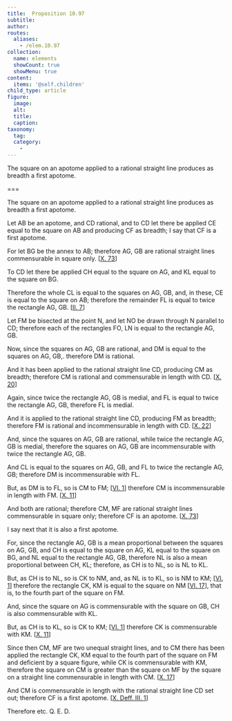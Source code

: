 ```yaml
---
title:  Proposition 10.97
subtitle: 
author:
routes:
  aliases:
    - /elem.10.97
collection:
  name: elements
  showCount: true
  showMenu: true
content:
  items: '@self.children'
child_type: article
figure:
  image:
  alt:
  title:
  caption:
taxonomy:
  tag:
  category:
    - 
---
```


<p>
       <hi rend="ital">The square on an apotome applied to a rational straight line produces as breadth a first apotome.</hi>
      </p>

===

<p>
       <span class="ital">The square on an apotome applied to a rational straight line produces as breadth a first apotome.</span>
      </p>

<p>Let <span class="ital">AB</span> be an apotome, and <span class="ital">CD</span> rational, and to <span class="ital">CD</span> let there be applied <span class="ital">CE</span> equal to the square on <span class="ital">AB</span> and producing <span class="ital">CF</span> as breadth; I say that <span class="ital">CF</span> is a first apotome. 
      </p>

<p>For let <span class="ital">BG</span> be the annex to <span class="ital">AB</span>; therefore <span class="ital">AG</span>, <span class="ital">GB</span> are rational straight lines commensurable in square only. [<a href="/elem.10.73">X. 73</a>] </p>

<p>To <span class="ital">CD</span> let there be applied <span class="ital">CH</span> equal to the square on <span class="ital">AG</span>, and <span class="ital">KL</span> equal to the square on <span class="ital">BG</span>. </p>

<p>Therefore the whole <span class="ital">CL</span> is equal to the squares on <span class="ital">AG</span>, <span class="ital">GB</span>, and, in these, <span class="ital">CE</span> is equal to the square on <span class="ital">AB</span>; therefore the remainder <span class="ital">FL</span> is equal to twice the rectangle <span class="ital">AG</span>, <span class="ital">GB</span>. [<a href="/elem.2.7">II. 7</a>] </p>

<p>Let <span class="ital">FM</span> be bisected at the point <span class="ital">N</span>, and let <span class="ital">NO</span> be drawn through <span class="ital">N</span> parallel to <span class="ital">CD</span>; therefore each of the rectangles <span class="ital">FO</span>, <span class="ital">LN</span> is equal to the rectangle <span class="ital">AG</span>, <span class="ital">GB</span>. </p>

<p>Now, since the squares on <span class="ital">AG</span>, <span class="ital">GB</span> are rational, and <span class="ital">DM</span> is equal to the squares on <span class="ital">AG</span>, <span class="ital">GB</span>,. therefore <span class="ital">DM</span> is rational. </p>

<p>And it has been applied to the rational straight line <span class="ital">CD</span>, producing <span class="ital">CM</span> as breadth; therefore <span class="ital">CM</span> is rational and commensurable in length with <span class="ital">CD</span>. [<a href="/elem.10.20">X. 20</a>] </p>

<p>Again, since twice the rectangle <span class="ital">AG</span>, <span class="ital">GB</span> is medial, and <span class="ital">FL</span> is equal to twice the rectangle <span class="ital">AG</span>, <span class="ital">GB</span>, therefore <span class="ital">FL</span> is medial. <pb n="213"/></p>

<p>And it is applied to the rational straight line <span class="ital">CD</span>, producing <span class="ital">FM</span> as breadth; therefore <span class="ital">FM</span> is rational and incommensurable in length with <span class="ital">CD</span>. [<a href="/elem.10.22">X. 22</a>] </p>

<p>And, since the squares on <span class="ital">AG</span>, <span class="ital">GB</span> are rational, while twice the rectangle <span class="ital">AG</span>, <span class="ital">GB</span> is medial, therefore the squares on <span class="ital">AG</span>, <span class="ital">GB</span> are incommensurable with twice the rectangle <span class="ital">AG</span>, <span class="ital">GB</span>. </p>

<p>And <span class="ital">CL</span> is equal to the squares on <span class="ital">AG</span>, <span class="ital">GB</span>, and <span class="ital">FL</span> to twice the rectangle <span class="ital">AG</span>, <span class="ital">GB</span>; therefore <span class="ital">DM</span> is incommensurable with <span class="ital">FL</span>. </p>

<p>But, as <span class="ital">DM</span> is to <span class="ital">FL</span>, so is <span class="ital">CM</span> to <span class="ital">FM</span>; [<a href="/elem.6.1">VI. 1</a>] therefore <span class="ital">CM</span> is incommensurable in length with <span class="ital">FM</span>. [<a href="/elem.10.11">X. 11</a>] </p>

<p>And both are rational; therefore <span class="ital">CM</span>, <span class="ital">MF</span> are rational straight lines commensurable in square only; therefore <span class="ital">CF</span> is an apotome. [<a href="/elem.10.73">X. 73</a>] </p>

<p>I say next that it is also a first apotome. </p>

<p>For, since the rectangle <span class="ital">AG</span>, <span class="ital">GB</span> is a mean proportional between the squares on <span class="ital">AG</span>, <span class="ital">GB</span>, and <span class="ital">CH</span> is equal to the square on <span class="ital">AG</span>, <span class="ital">KL</span> equal to the square on <span class="ital">BG</span>, and <span class="ital">NL</span> equal to the rectangle <span class="ital">AG</span>, <span class="ital">GB</span>, therefore <span class="ital">NL</span> is also a mean proportional between <span class="ital">CH</span>, <span class="ital">KL</span>; therefore, as <span class="ital">CH</span> is to <span class="ital">NL</span>, so is <span class="ital">NL</span> to <span class="ital">KL</span>. </p>

<p>But, as <span class="ital">CH</span> is to <span class="ital">NL</span>, so is <span class="ital">CK</span> to <span class="ital">NM</span>, and, as <span class="ital">NL</span> is to <span class="ital">KL</span>, so is <span class="ital">NM</span> to <span class="ital">KM</span>; [<a href="/elem.6.1">VI. 1</a>] therefore the rectangle <span class="ital">CK</span>, <span class="ital">KM</span> is equal to the square on <span class="ital">NM</span> [<a href="/elem.6.17">VI. 17</a>], that is, to the fourth part of the square on <span class="ital">FM</span>. </p>

<p>And, since the square on <span class="ital">AG</span> is commensurable with the square on <span class="ital">GB</span>, <span class="ital">CH</span> is also commensurable with <span class="ital">KL</span>. </p>

<p>But, as <span class="ital">CH</span> is to <span class="ital">KL</span>, so is <span class="ital">CK</span> to <span class="ital">KM</span>; [<a href="/elem.6.1">VI. 1</a>] therefore <span class="ital">CK</span> is commensurable with <span class="ital">KM</span>. [<a href="/elem.10.11">X. 11</a>] </p>

<p>Since then <span class="ital">CM</span>, <span class="ital">MF</span> are two unequal straight lines, <pb n="214"/>and to <span class="ital">CM</span> there has been applied the rectangle <span class="ital">CK</span>, <span class="ital">KM</span> equal to the fourth part of the square on <span class="ital">FM</span> and deficient by a square figure, while <span class="ital">CK</span> is commensurable with <span class="ital">KM</span>, therefore the square on <span class="ital">CM</span> is greater than the square on <span class="ital">MF</span> by the square on a straight line commensurable in length with <span class="ital">CM</span>. [<a href="/elem.10.17">X. 17</a>] </p>

<p>And <span class="ital">CM</span> is commensurable in length with the rational straight line <span class="ital">CD</span> set out; therefore <span class="ital">CF</span> is a first apotome. [<a href="/elem.10.def.3.1">X. Deff. III. 1</a>] </p>

<p>Therefore etc. Q. E. D.</p>
